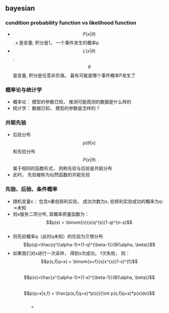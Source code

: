 ## bayesian
### condition probability function vs likelihood function
- $$P(x|\theta)$$  . x 是变量;  积分是1。 一个事件发生的概率p <br/> 
- $$L(x|\theta)$$  . $$\theta$$是变量, 积分是任意非负值。 最有可能是哪个事件概率P发生了 <br/>

### 概率论与统计学
- 概率论： 模型的参数已知， 推测可能观测的数据是什么样的 <br/>
- 统计学： 数据已知， 模型的参数是怎样的？ <br/>

### 共轭先验
- 后验分布$$p(\theta|x)$$和先验分布$$P(x|\theta)$$ 属于相同的函数形式， 则称先验与后验是共轭分布
- 此时， 先验被称为似然函数的共轭先验

### 先验、后验、条件概率
- 随机变量x： 包含n重伯努利实验， 成功次数为s, 伯努利实验成功的概率为q-->未知
- 则x服务二项分布, 其概率质量函数为：<br/>
    $$p(s) = \binom{n}{s}q^{s}(1-q)^{n-s}$$ <br/>  
- 则先验概率q（此时q未知）的先验为贝塔分布 <br/>
    $$p(q)=\frac{q^{\alpha-1}*(1-q)^{\beta-1}}{B(\alpha, \beta)}$$
- 如果我们对x进行一次采样， 得到s次成功， f次失败， 则： <br/>
    $$p(s,f|q=x) = \binom{s+f}{s}x^{s}(1-x)^{f}$$ <br/> 
    $$p(x)=\frac{x^{\alpha-1}*(1-x)^{\beta-1}}{B(\alpha, \beta)}$$ <br/>
    $$p(q=x|s,f) = \frac{p(s,f|q=x)*p(x)}{\int p(s,f|q=x)*p(x)dx}$$  <br/>
    &ensp;&ensp;&ensp; &ensp;&ensp;&ensp;&ensp; =  

    